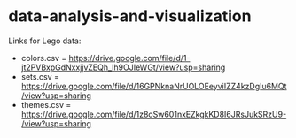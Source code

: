 # data-analysis-and-visualization
Links for Lego data: 
* colors.csv  =  https://drive.google.com/file/d/1-jt2PVBxpGdNxxjjvZEQh_lh9OJIeWGt/view?usp=sharing
* sets.csv    =  https://drive.google.com/file/d/16GPNknaNrUOLOEeyviIZZ4kzDgIu6MQt/view?usp=sharing 
* themes.csv  =  https://drive.google.com/file/d/1z8oSw601nxEZkgkKD8I6JRsJukSRzU9-/view?usp=sharing
